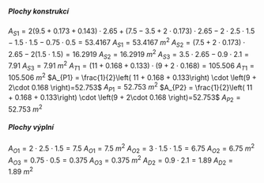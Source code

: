 ##### Plochy konstrukcí
$A_{S1} = 2\left( 9.5 + 0.173 + 0.143\right)\cdot 2.65 +\left( 7.5-3.5+2 \cdot 0.173\right)\cdot 2.65-2\cdot 2.5\cdot 1.5-1.5\cdot 1.5-0.75\cdot 0.5=53.4167$
$A_{S1} = 53.4167\ m^2$
$A_{S2} = \left(7.5 + 2 \cdot 0.173 \right)\cdot 2.65-2\left(1.5\cdot 1.5\right)=16.2919$
	$A_{S2} = 16.2919\ m^2$
$A_{S3} = 3.5 \cdot 2.65 - 0.9\cdot 2.1=7.91$
	$A_{S3} = 7.91\ m^2$
$A_{T1} = \left( 11 + 0.168 + 0.133\right) \cdot \left(9 + 2\cdot 0.168 \right)=105.506$
	$A_{T1} = 105.506\ m^2$
$A_{P1} = \frac{1}{2}\left( 11 + 0.168 + 0.133\right) \cdot \left(9 + 2\cdot 0.168 \right)=52.753$
	$A_{P1} = 52.753\ m^2$
$A_{P2} = \frac{1}{2}\left( 11 + 0.168 + 0.133\right) \cdot \left(9 + 2\cdot 0.168 \right)=52.753$
	$A_{P2} = 52.753\ m^2$

##### Plochy výplní

$A_{O1} = 2\cdot 2.5\cdot1.5=7.5$
	$A_{O1} = 7.5\ m^2$
$A_{O2} = 3\cdot 1.5\cdot1.5=6.75$
	$A_{O2} = 6.75\ m^2$
$A_{O3} = 0.75\cdot 0.5=0.375$
	$A_{O3} = 0.375\ m^2$
$A_{D2} = 0.9 \cdot 2.1=1.89$
	$A_{D2} = 1.89\ m^2$